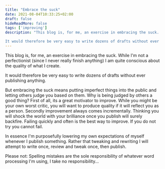 ```yaml
---
title: "Embrace the suck"
date: 2021-08-04T10:33:25+02:00
draft: false
hideReadMore: false
tags: ['improving']
description: "This blog is, for me, an exercise in embracing the suck. While I'm not a perfectionist (since I never really finish anything) I am quite conscious about the quality of what I create.

It would therefore be very easy to write dozens of drafts without ever publishing anything."
---
```

This blog is, for me, an exercise in embracing the suck. While I'm not a perfectionist (since I never really finish anything) I am quite conscious about the quality of what I create.

It would therefore be very easy to write dozens of drafts without ever publishing anything.

But embracing the suck means putting imperfect things into the public and letting others judge you based on them.
Why is being judged by others a good thing? First of all, its a great motivator to improve. While you might be your own worst critic, you will want to produce quality if it will reflect you as a person.
Secondly improvement always comes incrementally. Thinking you will shock the world with your brilliance once you publish will surely backfire. Failing quickly and often is the best way to improve. If you do not try you cannot fail.  

In essence I'm purposefully lowering my own expectations of myself whenever I publish something. Rather that tweaking and rewriting I will attempt to write once, review and tweak once, then publish.  

Please not: Spelling mistakes are the sole responsibility of whatever word processing I'm using, I take no responsibility...
